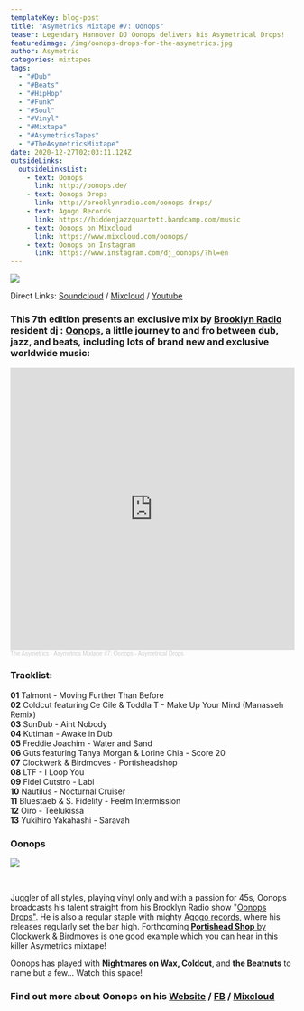 ```yaml
---
templateKey: blog-post
title: "Asymetrics Mixtape #7: Oonops"
teaser: Legendary Hannover DJ Oonops delivers his Asymetrical Drops!
featuredimage: /img/oonops-drops-for-the-asymetrics.jpg
author: Asymetric
categories: mixtapes
tags:
  - "#Dub"
  - "#Beats"
  - "#HipHop"
  - "#Funk"
  - "#Soul"
  - "#Vinyl"
  - "#Mixtape"
  - "#AsymetricsTapes"
  - "#TheAsymetricsMixtape"
date: 2020-12-27T02:03:11.124Z
outsideLinks:
  outsideLinksList:
    - text: Oonops
      link: http://oonops.de/
    - text: Oonops Drops
      link: http://brooklynradio.com/oonops-drops/
    - text: Agogo Records
      link: https://hiddenjazzquartett.bandcamp.com/music
    - text: Oonops on Mixcloud
      link: https://www.mixcloud.com/oonops/
    - text: Oonops on Instagram
      link: https://www.instagram.com/dj_oonops/?hl=en
---
```

![](/img/oonops-drops-for-the-asymetrics.jpg)

Direct Links: [Soundcloud](https://soundcloud.com/the-asymetrics/asymetrics-mixtape-7-oonops-asymetrical-drops) / [Mixcloud](https://www.mixcloud.com/The_Asymetrics/asymetrics-mixtape-7/) / [Youtube](https://www.youtube.com/watch?v=AVjj2pmAayo)

### This 7th edition presents an exclusive mix by [Brooklyn Radio](http://brooklynradio.com/oonops/) resident dj : [Oonops](http://oonops.de/), a little journey to and fro between dub, jazz, and beats, including lots of brand new and exclusive worldwide music:

<iframe width="100%" height="500" scrolling="no" frameborder="no" allow="autoplay" src="https://w.soundcloud.com/player/?url=https%3A//api.soundcloud.com/tracks/952853563&color=%23ff5500&auto_play=false&hide_related=false&show_comments=true&show_user=true&show_reposts=false&show_teaser=true&visual=true"></iframe><div style="font-size: 10px; color: #cccccc;line-break: anywhere;word-break: normal;overflow: hidden;white-space: nowrap;text-overflow: ellipsis; font-family: Interstate,Lucida Grande,Lucida Sans Unicode,Lucida Sans,Garuda,Verdana,Tahoma,sans-serif;font-weight: 100;"><a href="https://soundcloud.com/the-asymetrics" title="The Asymetrics" target="_blank" style="color: #cccccc; text-decoration: none;">The Asymetrics</a> · <a href="https://soundcloud.com/the-asymetrics/asymetrics-mixtape-7-oonops-asymetrical-drops" title="Asymetrics Mixtape #7: Oonops - Asymetrical Drops" target="_blank" style="color: #cccccc; text-decoration: none;">Asymetrics Mixtape #7: Oonops - Asymetrical Drops</a></div>

### Tracklist:

**01** Talmont - Moving Further Than Before\
**02** Coldcut featuring Ce Cile & Toddla T - Make Up Your Mind (Manasseh Remix)\
**03** SunDub - Aint Nobody\
**04** Kutiman - Awake in Dub\
**05** Freddie Joachim - Water and Sand\
**06** Guts featuring Tanya Morgan & Lorine Chia - Score 20\
**07** Clockwerk & Birdmoves - Portisheadshop\
**08** LTF - I Loop You\
**09** Fidel Cutstro - Labi\
**10** Nautilus - Nocturnal Cruiser\
**11** Bluestaeb & S. Fidelity - Feelm Intermission\
**12** Oiro - Teelukissa\
**13** Yukihiro Yakahashi - Saravah

### Oonops

![](/img/oonopsdrops-br.jpg)

<br>

Juggler of all styles, playing vinyl only and with a passion for 45s, Oonops broadcasts his talent straight from his Brooklyn Radio show "[Oonops Drops"](http://brooklynradio.com/oonops-drops/). He is also a regular staple with mighty [Agogo records](https://www.agogo-records.com/), where his releases regularly set the bar high. Forthcoming [**Portishead Shop** by Clockwerk & Birdmoves](https://djoonops.bandcamp.com/album/various-artists-oonops-drops-ruff-cuts) is one good example which you can hear in this killer Asymetrics mixtape!

Oonops has played with **Nightmares on Wax, Coldcut**, and **the Beatnuts** to name but a few... Watch this space!

### Find out more about Oonops on his [Website](http://oonops.de/) / [FB](https://www.facebook.com/DJOonops) / [Mixcloud](https://www.mixcloud.com/oonops/)